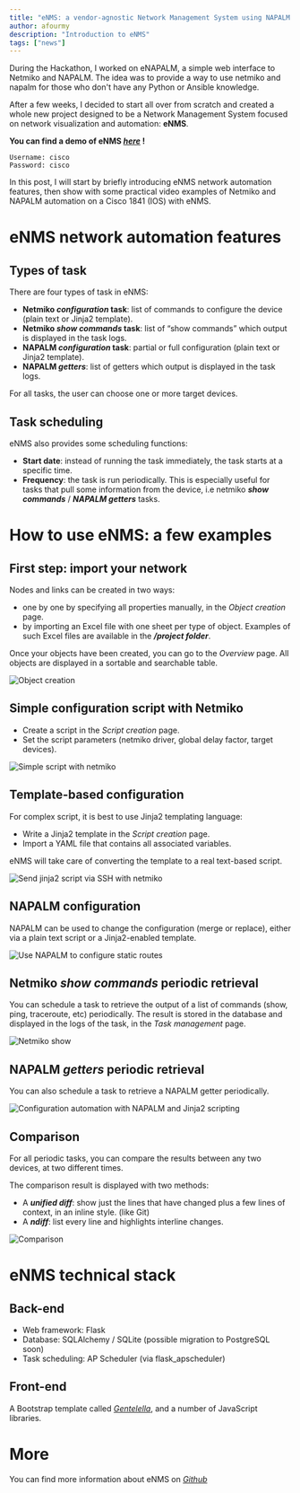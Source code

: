 ```yaml
---
title: "eNMS: a vendor-agnostic Network Management System using NAPALM for network automation"
author: afourmy
description: "Introduction to eNMS"
tags: ["news"]
---
```


During the Hackathon, I worked on eNAPALM, a simple web interface to Netmiko and NAPALM. 
The idea was to provide a way to use netmiko and napalm for those who don't have any Python or Ansible knowledge.

After a few weeks, I decided to start all over from scratch and created a whole new project designed to be a Network Management System focused on network visualization and automation: **eNMS**.

**You can find a demo of eNMS _[here](http://afourmy.pythonanywhere.com/)_ !**
```
Username: cisco
Password: cisco
```

In this post, I will start by briefly introducing eNMS network automation features, then show with some practical video examples of Netmiko and NAPALM automation on a Cisco 1841 (IOS) with eNMS.

# eNMS network automation features

## Types of task

There are four types of task in eNMS:
- **Netmiko _configuration_ task**: list of commands to configure the device (plain text or Jinja2 template).
- **Netmiko _show commands_ task**: list of “show commands” which output is displayed in the task logs.
- **NAPALM _configuration_ task**: partial or full configuration (plain text or Jinja2 template).
- **NAPALM _getters_**: list of getters which output is displayed in the task logs.

For all tasks, the user can choose one or more target devices.

## Task scheduling

eNMS also provides some scheduling functions:
- **Start date**: instead of running the task immediately, the task starts at a specific time.
- **Frequency**: the task is run periodically. This is especially useful for tasks that pull some information from the device, i.e netmiko **_show commands_** / **_NAPALM getters_** tasks.

# How to use eNMS: a few examples

## First step: import your network

Nodes and links can be created in two ways: 
- one by one by specifying all properties manually, in the _Object creation_ page.
- by importing an Excel file with one sheet per type of object.
Examples of such Excel files are available in the **_/project folder_**.

Once your objects have been created, you can go to the _Overview_ page. All objects are displayed in a sortable and searchable table.

![Object creation](images/2018/eNMS-hackathon-project-presentation-object_creation.gif)

## Simple configuration script with Netmiko

- Create a script in the _Script creation_ page.
- Set the script parameters (netmiko driver, global delay factor, target devices).

![Simple script with netmiko](images/2018/eNMS-hackathon-project-presentation-netmiko_simple.gif)

## Template-based configuration

For complex script, it is best to use Jinja2 templating language:
- Write a Jinja2 template in the _Script creation_ page.
- Import a YAML file that contains all associated variables.

eNMS will take care of converting the template to a real text-based script.

![Send jinja2 script via SSH with netmiko](images/2018/eNMS-hackathon-project-presentation-netmiko_j2.gif)

## NAPALM configuration

NAPALM can be used to change the configuration (merge or replace), either via a plain text script or a Jinja2-enabled template.

![Use NAPALM to configure static routes](images/2018/eNMS-hackathon-project-presentation-napalm_config.gif)

## Netmiko _show commands_ periodic retrieval

You can schedule a task to retrieve the output of a list of commands (show, ping, traceroute, etc) periodically. The result is stored in the database and displayed in the logs of the task, in the _Task management_ page.

![Netmiko show](images/2018/eNMS-hackathon-project-presentation-netmiko_show.gif)

## NAPALM _getters_ periodic retrieval

You can also schedule a task to retrieve a NAPALM getter periodically.

![Configuration automation with NAPALM and Jinja2 scripting](images/2018/eNMS-hackathon-project-presentation-napalm_getters.gif)

## Comparison

For all periodic tasks, you can compare the results between any two devices, at two different times.

The comparison result is displayed with two methods:
- A **_unified diff_**: show just the lines that have changed plus a few lines of context, in an inline style. (like Git)
- A **_ndiff_**: list every line and highlights interline changes.

![Comparison](images/2018/eNMS-hackathon-project-presentation-comparison.gif)

# eNMS technical stack

## Back-end

- Web framework: Flask
- Database: SQLAlchemy / SQLite (possible migration to PostgreSQL soon)
- Task scheduling: AP Scheduler (via flask_apscheduler)

## Front-end

A Bootstrap template called _[Gentelella](https://github.com/puikinsh/gentelella)_, and a number of JavaScript libraries.

# More

You can find more information about eNMS on _[Github](https://github.com/afourmy/eNMS)_